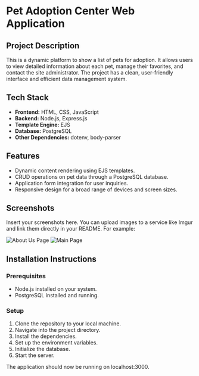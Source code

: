# Pet Adoption Center Web Application

## Project Description
This is a dynamic platform to show a list of pets for adoption. It allows users to view detailed information about each pet, manage their favorites, and contact the site administrator. The project has a clean, user-friendly interface and efficient data management system.

## Tech Stack
- **Frontend:** HTML, CSS, JavaScript
- **Backend:** Node.js, Express.js
- **Template Engine:** EJS
- **Database:** PostgreSQL
- **Other Dependencies:** dotenv, body-parser

## Features
- Dynamic content rendering using EJS templates.
- CRUD operations on pet data through a PostgreSQL database.
- Application form integration for user inquiries.
- Responsive design for a broad range of devices and screen sizes.


## Screenshots
Insert your screenshots here. You can upload images to a service like Imgur and link them directly in your README. For example:

![About Us Page](https://imgur.com/Ezy9CvG)
![Main Page](https://imgur.com/QwdalWw)

## Installation Instructions

### Prerequisites
- Node.js installed on your system.
- PostgreSQL installed and running.

### Setup
1. Clone the repository to your local machine.
2. Navigate into the project directory.
3. Install the dependencies.
4. Set up the environment variables.
5. Initialize the database.
6. Start the server.

The application should now be running on localhost:3000.
